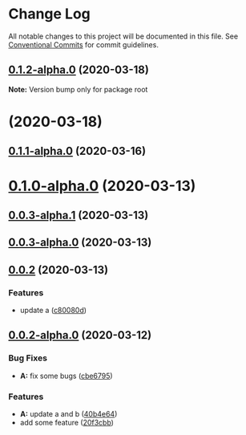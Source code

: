 # Change Log

All notable changes to this project will be documented in this file.
See [Conventional Commits](https://conventionalcommits.org) for commit guidelines.

## [0.1.2-alpha.0](https://github.com/erraX/test-lerna/compare/v0.1.1-alpha.0...v0.1.2-alpha.0) (2020-03-18)

**Note:** Version bump only for package root





# [](https://github.com/erraX/test-lerna/compare/v0.1.1-alpha.0...v) (2020-03-18)



## [0.1.1-alpha.0](https://github.com/erraX/test-lerna/compare/v0.1.0-alpha.0...v0.1.1-alpha.0) (2020-03-16)



# [0.1.0-alpha.0](https://github.com/erraX/test-lerna/compare/v0.0.3-alpha.1...v0.1.0-alpha.0) (2020-03-13)



## [0.0.3-alpha.1](https://github.com/erraX/test-lerna/compare/v0.0.3-alpha.0...v0.0.3-alpha.1) (2020-03-13)



## [0.0.3-alpha.0](https://github.com/erraX/test-lerna/compare/v0.0.2...v0.0.3-alpha.0) (2020-03-13)



## [0.0.2](https://github.com/erraX/test-lerna/compare/v0.0.2-alpha.0...v0.0.2) (2020-03-13)


### Features

* update a ([c80080d](https://github.com/erraX/test-lerna/commit/c80080d6b54a1f941b32a742bcc85c14882e2fb8))



## [0.0.2-alpha.0](https://github.com/erraX/test-lerna/compare/cbe67955443833a394091cbd56cb603571047934...v0.0.2-alpha.0) (2020-03-12)


### Bug Fixes

* **A:** fix some bugs ([cbe6795](https://github.com/erraX/test-lerna/commit/cbe67955443833a394091cbd56cb603571047934))


### Features

* **A:** update a and b ([40b4e64](https://github.com/erraX/test-lerna/commit/40b4e6459325a56775c2b6ed57e8ddcf19d8210e))
* add some feature ([20f3cbb](https://github.com/erraX/test-lerna/commit/20f3cbb5edb317d17a8386588859832b2eaaae49))
